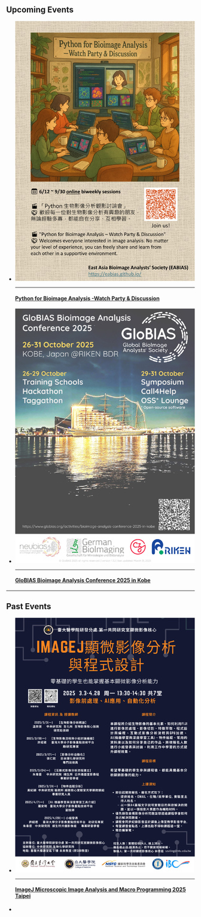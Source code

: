 ## Upcoming Events

<div class="grid cards" markdown>

-   __[![Python for Bioimage Analysis -Watch Party & Discussion](images/EABIAS_Watch_Party_2025.jpg)](https://docs.google.com/document/d/14mRHf7DGSZsFjaJhhjdbVZDhxe5GPa-8wV1EXQE5PuI/edit?usp=sharing)__

    ---

    #### [Python for Bioimage Analysis -Watch Party & Discussion](https://docs.google.com/document/d/14mRHf7DGSZsFjaJhhjdbVZDhxe5GPa-8wV1EXQE5PuI/edit?usp=sharing)


-   __[![GloBIAS Bioimage Analysis Conference 2025 in Kobe](images/GloBIAS2025_advertising-poster_v1p32.jpg)](https://www.globias.org/activities/bioimage-analysis-conference-2025-in-kobe)__

    ---

    #### [GloBIAS Bioimage Analysis Conference 2025 in Kobe](https://www.globias.org/activities/bioimage-analysis-conference-2025-in-kobe)

</div>

---

## Past Events

<div class="grid cards" markdown>

-   __[![ImageJ Microscopic Image Analysis and Macro Programming 2025 Taipei](images/2025_EABIAS_workshop_poster.png)](https://github.com/EABIAS/2025-ImageJ-Micro-Image-Analysis-and-Programming_Taipei)__

    ---

    #### [ImageJ Microscopic Image Analysis and Macro Programming 2025 Taipei](https://github.com/EABIAS/2025-ImageJ-Micro-Image-Analysis-and-Programming_Taipei)
    
-   <!-- 為了讓排版一致，您可以在這裡新增一個空的卡片，或者放入另一個過去的活動 -->
    &nbsp; 

</div>




